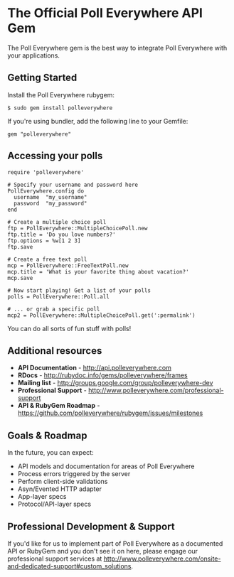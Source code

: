 # The Official Poll Everywhere API Gem

The Poll Everywhere gem is the best way to integrate Poll Everywhere with your applications.

## Getting Started

Install the Poll Everywhere rubygem:

    $ sudo gem install polleverywhere

If you're using bundler, add the following line to your Gemfile:

    gem "polleverywhere"

## Accessing your polls

    require 'polleverywhere'
    
    # Specify your username and password here
    PollEverywhere.config do
      username  "my_username"
      password  "my_password"
    end
    
    # Create a multiple choice poll
    ftp = PollEverywhere::MultipleChoicePoll.new
    ftp.title = 'Do you love numbers?'
    ftp.options = %w[1 2 3]
    ftp.save
    
    # Create a free text poll    
    mcp = PollEverywhere::FreeTextPoll.new
    mcp.title = 'What is your favorite thing about vacation?'
    mcp.save
    
    # Now start playing! Get a list of your polls
    polls = PollEverywhere::Poll.all
    
    # ... or grab a specific poll
    mcp2 = PollEverywhere::MultipleChoicePoll.get(':permalink')

You can do all sorts of fun stuff with polls!

## Additional resources

* **API Documentation** - http://api.polleverywhere.com
* **RDocs** - http://rubydoc.info/gems/polleverywhere/frames
* **Mailing list** - http://groups.google.com/group/polleverywhere-dev
* **Professional Support** - http://www.polleverywhere.com/professional-support
* **API & RubyGem Roadmap** - https://github.com/polleverywhere/rubygem/issues/milestones

## Goals & Roadmap

In the future, you can expect:

* API models and documentation for areas of Poll Everywhere
* Process errors triggered by the server
* Perform client-side validations
* Asyn/Evented HTTP adapter
* App-layer specs
* Protocol/API-layer specs

## Professional Development & Support

If you'd like for us to implement part of Poll Everywhere as a documented API or RubyGem and you don't see it on here, please engage our professional support services at http://www.polleverywhere.com/onsite-and-dedicated-support#custom_solutions.
